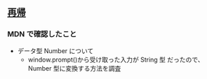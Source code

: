 ## [再帰](./readme.md)

### MDN で確認したこと

* データ型 Number について
  * window.prompt()から受け取った入力が String 型 だったので、
    Number 型に変換する方法を調査
